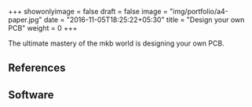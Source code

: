+++
showonlyimage = false
draft = false
image = "img/portfolio/a4-paper.jpg"
date = "2016-11-05T18:25:22+05:30"
title = "Design your own PCB"
weight = 0
+++

The ultimate mastery of the mkb world is designing your own PCB.
<!--more-->

## References

## Software